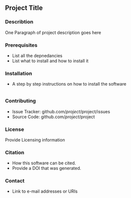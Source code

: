 ## Project Title

### Describtion 
One Paragraph of project description goes here

### Prerequisites
- List all the depnedancies 
- List what to install and how to install it

### Installation
- A step by step instructions on how to install the software 

``` Example that shows how the software works
```

### Contributing
- Issue Tracker: github.com/$project/$project/issues
- Source Code: github.com/$project/$project

### License
Provide Licensing information

### Citation
* How this software can be cited. 
* Provide a DOI that was generated.

### Contact
* Link to e-mail addresses or URIs
